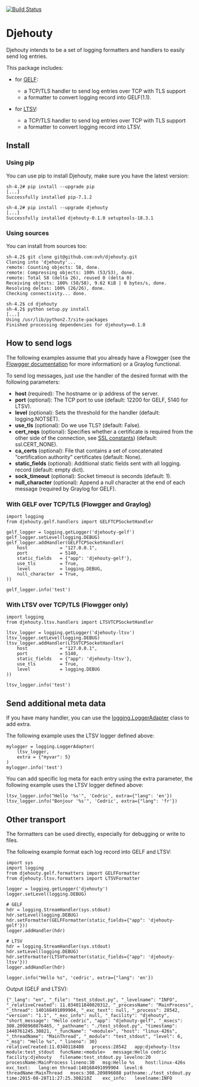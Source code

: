[![Build Status](https://travis-ci.org/cdumay/djehouty.svg?branch=master)](https://travis-ci.org/cdumay/djehouty)

# Djehouty

Djehouty intends to be a set of logging formatters and handlers to easily send log entries.

This package includes:

* for [GELF](https://www.graylog.org/resources/gelf/):
    
    * a TCP/TLS handler to send log entries over TCP with TLS support
    * a formatter to convert logging record into GELF(1.1).

* for [LTSV](http://ltsv.org/):
    
    * a TCP/TLS handler to send log entries over TCP with TLS support
    * a formatter to convert logging record into LTSV.

## Install

### Using pip

You can use pip to install Djehouty, make sure you have the latest version:

    sh-4.2# pip install --upgrade pip
    [...]
    Successfully installed pip-7.1.2
    
    sh-4.2# pip install --upgrade djehouty
    [...]
    Successfully installed djehouty-0.1.0 setuptools-18.3.1

### Using sources

You can install from sources too:

    sh-4.2$ git clone git@github.com:ovh/djehouty.git
    Cloning into 'djehouty'...
    remote: Counting objects: 58, done.
    remote: Compressing objects: 100% (53/53), done.
    remote: Total 58 (delta 26), reused 0 (delta 0)
    Receiving objects: 100% (58/58), 9.62 KiB | 0 bytes/s, done.
    Resolving deltas: 100% (26/26), done.
    Checking connectivity... done.
    
    sh-4.2$ cd djehouty
    sh-4.2$ python setup.py install
    [...]
    Using /usr/lib/python2.7/site-packages
    Finished processing dependencies for djehouty==0.1.0

## How to send logs

The following examples assume that you already have a Flowgger 
(see the [Flowgger documentation](https://github.com/jedisct1/flowgger/wiki) 
for more information) or a Graylog functional.

To send log messages, just use the handler of the desired format with the
following parameters:

* **host** (required): The hostname or ip address of the server.
* **port** (optional): The TCP port to use (default: 12200 for GELF, 5140 for
  LTSV).
* **level** (optional): Sets the threshold for the handler (default: logging.NOTSET).
* **use_tls** (optional): Do we use TLS? (default: False).
* **cert_reqs** (optional): Specifies whether a certificate is required from the 
  other side of the connection, see  [SSL constants](https://docs.python.org/2/library/ssl.html#constants)) (default: ssl.CERT_NONE).
* **ca_certs** (optional): File that contains a set of concatenated “certification authority” certificates (default: None).
* **static_fields** (optional): Additional static fields sent with all logging.
  record (default: empty dict).
* **sock_timeout** (optional): Socket timeout is seconds (default: 1).
* **null_character** (optional): Append a null character at the end of each message (required by Graylog for GELF).

### With GELF over TCP/TLS (Flowgger and Graylog)
    
    import logging
    from djehouty.gelf.handlers import GELFTCPSocketHandler

    gelf_logger = logging.getLogger('djehouty-gelf')
    gelf_logger.setLevel(logging.DEBUG)
    gelf_logger.addHandler(GELFTCPSocketHandler(
        host            = "127.0.0.1", 
        port            = 5140, 
        static_fields   = {"app": 'djehouty-gelf'}, 
        use_tls         = True,
        level           = logging.DEBUG,
        null_character  = True,
    ))
    
    gelf_logger.info('test')

### With LTSV over TCP/TLS (Flowgger only)

    import logging
    from djehouty.ltsv.handlers import LTSVTCPSocketHandler

    ltsv_logger = logging.getLogger('djehouty-ltsv')
    ltsv_logger.setLevel(logging.DEBUG) 
    ltsv_logger.addHandler(LTSVTCPSocketHandler(
        host            = "127.0.0.1", 
        port            = 5140, 
        static_fields   = {"app": 'djehouty-ltsv'}, 
        use_tls         = True,
        level           = logging.DEBUG
    ))
    
    ltsv_logger.info('test')


## Send additional meta data

If you have many handler, you can use the [logging.LoggerAdapter](https://docs.python.org/2/library/logging.html#loggeradapter-objects) class to add
extra.

The following example uses the LTSV logger defined above:

    mylogger = logging.LoggerAdapter(
        ltsv_logger,
        extra = {"myvar": 5}
    )
    mylogger.info('test')

You can add specific log meta for each entry using the extra parameter, the following example uses the LTSV logger defined above:

    ltsv_logger.info("Hello '%s'", 'Cedric', extra={"lang": 'en'})
    ltsv_logger.info("Bonjour '%s'", 'Cedric', extra={"lang": 'fr'})

## Other transport

The formatters can be used directly, especially for debugging or write to
files.

The following example format each log record into GELF and LTSV:

    import sys
    import logging
    from djehouty.gelf.formatters import GELFFormatter
    from djehouty.ltsv.formatters import LTSVFormatter

    logger = logging.getLogger('djehouty')
    logger.setLevel(logging.DEBUG)

    # GELF
    hdr = logging.StreamHandler(sys.stdout)
    hdr.setLevel(logging.DEBUG)
    hdr.setFormatter(GELFFormatter(static_fields={"app": 'djehouty-gelf'}))
    logger.addHandler(hdr)

    # LTSV
    hdr = logging.StreamHandler(sys.stdout)
    hdr.setLevel(logging.DEBUG)
    hdr.setFormatter(LTSVFormatter(static_fields={"app": 'djehouty-ltsv'}))
    logger.addHandler(hdr)

    logger.info("Hello %s", 'cedric', extra={"lang": 'en'})

Output (GELF and LTSV):

    {"_lang": "en", "_file": "test_stdout.py", "_levelname": "INFO", "_relativeCreated": 11.034011840820312, "_processName": "MainProcess", "_thread": 140168491099904, "_exc_text": null, "_process": 28542, "version": "1.1", "_exc_info": null, "_facility": "djehouty", "short_message": "Hello cedric", "app": "djehouty-gelf", "_msecs": 308.2098960876465, "_pathname": "./test_stdout.py", "timestamp": 1440761245.30821, "_funcName": "<module>", "host": "linux-426s", "_threadName": "MainThread", "_module": "test_stdout", "level": 6, "_msg": "Hello %s", "_lineno": 30}
    relativeCreated:11.0340118408	process:28542	app:djehouty-ltsv	module:test_stdout	funcName:<module>	message:Hello cedric	facility:djehouty	filename:test_stdout.py	levelno:20	processName:MainProcess	lineno:30	msg:Hello %s	host:linux-426s	exc_text:	lang:en	thread:140168491099904	level:6	threadName:MainThread	msecs:308.209896088	pathname:./test_stdout.py	time:2015-08-28T11:27:25.308210Z	exc_info:	levelname:INFO
